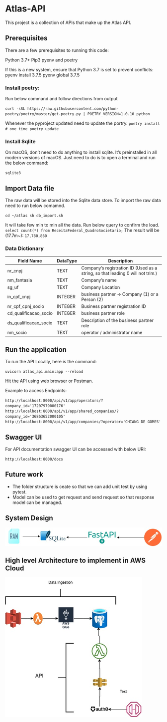 # Atlas-API

This project is a collection of APIs that make up the Atlas API.

## Prerequisites
There are a few prerequisites to running this code:

Python 3.7+
Pip3
pyenv and poetry

If this is a new system, ensure that Python 3.7 is set to prevent conflicts:
pyenv install 3.7.5
pyenv global 3.7.5


### Install poetry:
Run below command and follow directions from output

`curl -sSL https://raw.githubusercontent.com/python-poetry/poetry/master/get-poetry.py | POETRY_VERSION=1.0.10 python` 

Whenever the pyproject updated need to update the portry.
`
poetry install  # one time
poetry update
`

### Install Sqlite

On macOS, don’t need to do anything to install sqlite. It’s preinstalled in all modern versions of macOS.
Just need to do is to open a terminal and run the below command:

`sqlite3`


## Import Data file

The raw data will be stored into the Sqlite data store. To import the raw data need to run below comamnd.

`cd ~/atlas
sh db_import.sh`

It will take few min to min all the data. Run below query to confirm the load.
`select count(*) from ReceitaFederal_QuadroSocietario;`
The result will be (17.7m~):
`17,780,860`

### Data Dictionary

| Field Name | DataType | Description |
| --- | ----------- |-----------------
|nr_cnpj|TEXT|Company’s registration ID (Used as a string, so that leading 0 will not trim.)|
|nm_fantasia|TEXT|Company’s name|
|sg_uf|TEXT|Company Location|
|in_cpf_cnpj|INTEGER|business partner -> Company (1) or a Person (2)|
|nr_cpf_cpnj_socio|INTEGER|Business partner registration ID|
|cd_qualificacao_socio|INTEGER|business partner role|
|ds_qualificacao_socio|TEXT|Description of the business partner role|
|nm_socio|TEXT|operator / administrator name|


## Run the application

To run the API Locally, here is the command:

`uvicorn atlas_api.main:app --reload`

Hit the API using web browser or Postman.

Example to access Endpoints:

`
http://localhost:8000/api/v1/app/operators/?company_id='17207979000176'
http://localhost:8000/api/v1/app/shared_companies/?company_id='36863652000105'
http://localhost:8000/api/v1/app/companies/?operator='CHIANG DE GOMES'
`


## Swagger UI
For API documentation swagger UI can be accessed with below URI:

`http://localhost:8000/docs`

## Future work
- The folder structure is ceate so that we can add unit test by using pytest.
- Model can be used to get request and send request so that response model can be managed.

## System Design

![The cloud Architecture of the API](/docs/Current_Architecture.jpg "Proposed architecture")


## High level Architecture to implement in AWS Cloud

![The cloud Architecture of the API](/docs/cloud.jpg "Proposed architecture")

